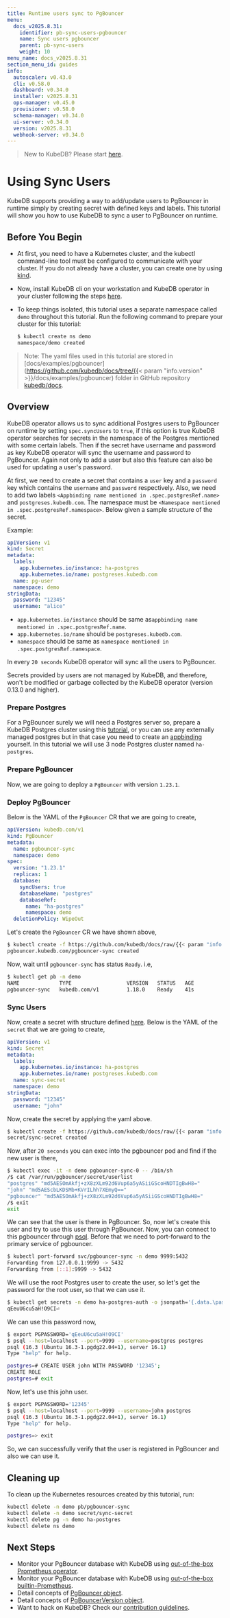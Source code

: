 ```yaml
---
title: Runtime users sync to PgBouncer
menu:
  docs_v2025.8.31:
    identifier: pb-sync-users-pgbouncer
    name: Sync users pgbouncer
    parent: pb-sync-users
    weight: 10
menu_name: docs_v2025.8.31
section_menu_id: guides
info:
  autoscaler: v0.43.0
  cli: v0.58.0
  dashboard: v0.34.0
  installer: v2025.8.31
  ops-manager: v0.45.0
  provisioner: v0.58.0
  schema-manager: v0.34.0
  ui-server: v0.34.0
  version: v2025.8.31
  webhook-server: v0.34.0
---
```


> New to KubeDB? Please start [here](/docs/v2025.8.31/README).

# Using Sync Users

KubeDB supports providing a way to add/update users to PgBouncer in runtime simply by creating secret with defined keys and labels. This tutorial will show you how to use KubeDB to sync a user to PgBouncer on runtime.

## Before You Begin

- At first, you need to have a Kubernetes cluster, and the kubectl command-line tool must be configured to communicate with your cluster. If you do not already have a cluster, you can create one by using [kind](https://kind.sigs.k8s.io/docs/user/quick-start/).

- Now, install KubeDB cli on your workstation and KubeDB operator in your cluster following the steps [here](/docs/v2025.8.31/setup/README).

- To keep things isolated, this tutorial uses a separate namespace called `demo` throughout this tutorial. Run the following command to prepare your cluster for this tutorial:

  ```bash
  $ kubectl create ns demo
  namespace/demo created
  ```

> Note: The yaml files used in this tutorial are stored in [docs/examples/pgbouncer](https://github.com/kubedb/docs/tree/{{< param "info.version" >}}/docs/examples/pgbouncer) folder in GitHub repository [kubedb/docs](https://github.com/kubedb/docs).

## Overview

KubeDB operator allows us to sync additional Postgres users to PgBouncer on runtime by setting `spec.syncUsers` to `true`, if this option is true KubeDB operator searches for secrets in the namespace of the Postgres mentioned with some certain labels. Then if the secret have username and password as key KubeDB operator will sync the username and password to PgBouncer. Again not only to add a user but also this feature can also be used for updating a user's password.

At first, we need to create a secret that contains a `user` key and a `password` key which contains the `username` and `password` respectively. Also, we need to add two labels `<Appbinding name mentioned in .spec.postgresRef.name>` and `postgreses.kubedb.com`. The namespace must be `<Namespace mentioned in .spec.postgresRef.namespace>`. Below given a sample structure of the secret.

Example:

```yaml
apiVersion: v1
kind: Secret
metadata:
  labels:
    app.kubernetes.io/instance: ha-postgres
    app.kubernetes.io/name: postgreses.kubedb.com
  name: pg-user
  namespace: demo
stringData:
  password: "12345"
  username: "alice"
```
- `app.kubernetes.io/instance` should be same as`appbinding name mentioned in .spec.postgresRef.name`.
- `app.kubernetes.io/name` should be `postgreses.kubedb.com`.
- `namespace` should be same as `namespace mentioned in .spec.postgresRef.namespace`.

In every `20 seconds` KubeDB operator will sync all the users to PgBouncer.

Secrets provided by users are not managed by KubeDB, and therefore, won't be modified or garbage collected by the KubeDB operator (version 0.13.0 and higher).

### Prepare Postgres
For a PgBouncer surely we will need a Postgres server so, prepare a KubeDB Postgres cluster using this [tutorial](/docs/v2025.8.31/guides/postgres/clustering/streaming_replication), or you can use any externally managed postgres but in that case you need to create an [appbinding](/docs/v2025.8.31/guides/pgbouncer/concepts/appbinding) yourself. In this tutorial we will use 3 node Postgres cluster named `ha-postgres`.

### Prepare PgBouncer

Now, we are going to deploy a `PgBouncer` with version `1.23.1`.

### Deploy PgBouncer

Below is the YAML of the `PgBouncer` CR that we are going to create,

```yaml
apiVersion: kubedb.com/v1
kind: PgBouncer
metadata:
  name: pgbouncer-sync
  namespace: demo
spec:
  version: "1.23.1"
  replicas: 1
  database:
    syncUsers: true
    databaseName: "postgres"
    databaseRef:
      name: "ha-postgres"
      namespace: demo
  deletionPolicy: WipeOut
```

Let's create the `PgBouncer` CR we have shown above,

```bash
$ kubectl create -f https://github.com/kubedb/docs/raw/{{< param "info.version" >}}/docs/examples/pgbouncer/sync-users/pgbouncer-sync.yaml
pgbouncer.kubedb.com/pgbouncer-sync created
```

Now, wait until `pgbouncer-sync` has status `Ready`. i.e,

```bash
$ kubectl get pb -n demo
NAME             TYPE                  VERSION   STATUS   AGE
pgbouncer-sync   kubedb.com/v1         1.18.0    Ready    41s
```

### Sync Users

Now, create a secret with structure defined [here](/docs/v2025.8.31/guides/pgbouncer/concepts/pgbouncer#specsyncusers). Below is the YAML of the `secret` that we are going to create,

```yaml
apiVersion: v1
kind: Secret
metadata:
  labels:
    app.kubernetes.io/instance: ha-postgres
    app.kubernetes.io/name: postgreses.kubedb.com
  name: sync-secret
  namespace: demo
stringData:
  password: "12345"
  username: "john"
```

Now, create the secret by applying the yaml above.

```bash
$ kubectl create -f https://github.com/kubedb/docs/raw/{{< param "info.version" >}}/docs/examples/pgbouncer/sync-users/secret.yaml
secret/sync-secret created
```

Now, after `20 seconds` you can exec into the pgbouncer pod and find if the new user is there,

```bash
$ kubectl exec -it -n demo pgbouncer-sync-0 -- /bin/sh
/$ cat /var/run/pgbouncer/secret/userlist
"postgres" "md5AESOmAkfj+zX8zXLm92d6Vup6a5yASiiGScoHNDTIgBwH8="
"john" "md5AEScbLKDSMb+KVrILhh7XEmyQ=="
"pgbouncer" "md5AESOmAkfj+zX8zXLm92d6Vup6a5yASiiGScoHNDTIgBwH8="
/$ exit
exit
```
We can see that the user is there in PgBouncer. So, now let's create this user and try to use this user through PgBouncer.
Now, you can connect to this pgbouncer through [psql](https://www.postgresql.org/docs/current/app-psql.html). Before that we need to port-forward to the primary service of pgbouncer.

```bash
$ kubectl port-forward svc/pgbouncer-sync -n demo 9999:5432
Forwarding from 127.0.0.1:9999 -> 5432
Forwarding from [::1]:9999 -> 5432
```
We will use the root Postgres user to create the user, so let's get the password for the root user, so that we can use it.
```bash
$ kubectl get secrets -n demo ha-postgres-auth -o jsonpath='{.data.\password}' | base64 -d
qEeuU6cu5aH!O9CI⏎ 
```
We can use this password now,
```bash
$ export PGPASSWORD='qEeuU6cu5aH!O9CI'
$ psql --host=localhost --port=9999 --username=postgres postgres
psql (16.3 (Ubuntu 16.3-1.pgdg22.04+1), server 16.1)
Type "help" for help.

postgres=# CREATE USER john WITH PASSWORD '12345';
CREATE ROLE
postgres=# exit
```
Now, let's use this john user.
```bash
$ export PGPASSWORD='12345'
$ psql --host=localhost --port=9999 --username=john postgres
psql (16.3 (Ubuntu 16.3-1.pgdg22.04+1), server 16.1)
Type "help" for help.

postgres=> exit
```
So, we can successfully verify that the user is registered in PgBouncer and also we can use it.

## Cleaning up

To clean up the Kubernetes resources created by this tutorial, run:

```bash
kubectl delete -n demo pb/pgbouncer-sync
kubectl delete -n demo secret/sync-secret
kubectl delete pg -n demo ha-postgres
kubectl delete ns demo
```

## Next Steps

- Monitor your PgBouncer database with KubeDB using [out-of-the-box Prometheus operator](/docs/v2025.8.31/guides/pgbouncer/monitoring/using-prometheus-operator).
- Monitor your PgBouncer database with KubeDB using [out-of-the-box builtin-Prometheus](/docs/v2025.8.31/guides/pgbouncer/monitoring/using-builtin-prometheus).
- Detail concepts of [PgBouncer object](/docs/v2025.8.31/guides/pgbouncer/concepts/pgbouncer).
- Detail concepts of [PgBouncerVersion object](/docs/v2025.8.31/guides/pgbouncer/concepts/catalog).
- Want to hack on KubeDB? Check our [contribution guidelines](/docs/v2025.8.31/CONTRIBUTING).
